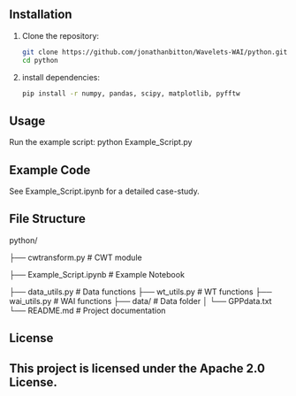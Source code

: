 ## Installation
1. Clone the repository:
   ```bash
   git clone https://github.com/jonathanbitton/Wavelets-WAI/python.git
   cd python
2. install dependencies:
   ```bash
   pip install -r numpy, pandas, scipy, matplotlib, pyfftw

## Usage
Run the example script:
python Example_Script.py

## Example Code
See Example_Script.ipynb for a detailed case-study.

## File Structure
python/

├── cwtransform.py         # CWT module

├── Example_Script.ipynb   # Example Notebook

├── data_utils.py          # Data functions
├── wt_utils.py            # WT functions
├── wai_utils.py           # WAI functions
├── data/                  # Data folder
│   └── GPPdata.txt
└── README.md              # Project documentation

## License
This project is licensed under the Apache 2.0 License.
---
